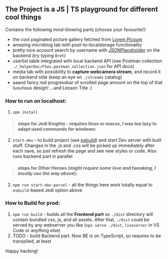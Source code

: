 ## The Project is a JS | TS playground for different cool things

Contains the following mind-blowing parts (choose your favourite!):
- the cool paginated picture gallery fetched from [Lorem Picsum](https://picsum.photos/)
- amazing microblog tab with post-to-localstorage functionality
- pretty nice account search by username with [JSONPlaceholder](https://jsonplaceholder.typicode.com/) on the backend (try typing `Bret`)
- userlist table integrated with local backend API (see Postman collection `./_helperDoc/FSon.postman_collection.json` for API docs)
- media tab with possibility to **capture webcamera stream**, and record it on backend side (keep an eye on `./streams` catalog)
- aaand fancy red progressbar of scrolled page amount on the top of that luxurious design! ...and Lesson Title :)

### How to run on localhost:
1. `npm install`

> #### **steps for Jedi Knights** - requires linux or macos, I was too lazy to adapt used commands for windows:
2. `start-dev` - to build project (see [esbuild](https://esbuild.github.io/)) and start Dev server with built stuff. Changes in the *.js* and *.css* will be picked up immediately after each save, so just refresh the page and see new styles or code. Also runs backend part in parallel

> #### **steps for Other Heroes** (*might require some love and tweaking, I mostly use the way above*):
2. `npm run start-dev-parcel` - all the things here work totally equal to `esbuild`-based Jedi option above

### How to Build for prod:
1. `npm run build` - builds all the **Frontend part** so `./dist` directory will contain bundled css, js, and all assets. After that, `./dist` could be served by any webserver you like (`npx serve ./dist`, `liveserver` in VS Code or anything else)
2. TODO - build Backend part. Now BE is on TypeScript, so requires to be transpiled, at least

Happy hacking!
